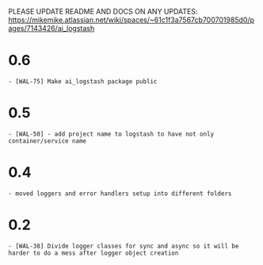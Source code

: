 PLEASE UPDATE README AND DOCS ON ANY UPDATES:
https://mikemike.atlassian.net/wiki/spaces/~61c1f3a7567cb700701985d0/pages/7143426/ai_logstash

# 0.6

    - [WAL-75] Make ai_logstash package public

# 0.5
    - [WAL-50] - add project name to logstash to have not only container/service name

# 0.4
    - moved loggers and error handlers setup into different folders

# 0.2
    - [WAL-38] Divide logger classes for sync and async so it will be harder to do a mess after logger object creation